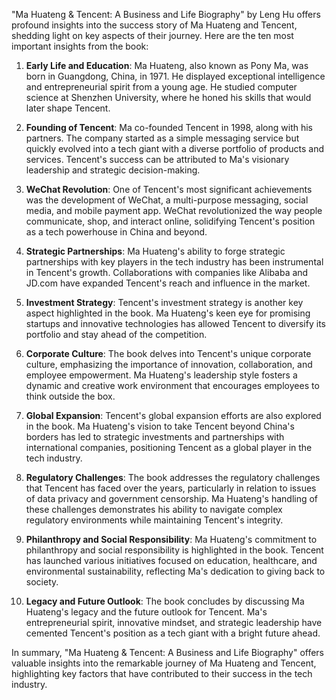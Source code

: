 "Ma Huateng & Tencent: A Business and Life Biography" by Leng Hu offers profound insights into the success story of Ma Huateng and Tencent, shedding light on key aspects of their journey. Here are the ten most important insights from the book:

1. **Early Life and Education**: Ma Huateng, also known as Pony Ma, was born in Guangdong, China, in 1971. He displayed exceptional intelligence and entrepreneurial spirit from a young age. He studied computer science at Shenzhen University, where he honed his skills that would later shape Tencent.

2. **Founding of Tencent**: Ma co-founded Tencent in 1998, along with his partners. The company started as a simple messaging service but quickly evolved into a tech giant with a diverse portfolio of products and services. Tencent's success can be attributed to Ma's visionary leadership and strategic decision-making.

3. **WeChat Revolution**: One of Tencent's most significant achievements was the development of WeChat, a multi-purpose messaging, social media, and mobile payment app. WeChat revolutionized the way people communicate, shop, and interact online, solidifying Tencent's position as a tech powerhouse in China and beyond.

4. **Strategic Partnerships**: Ma Huateng's ability to forge strategic partnerships with key players in the tech industry has been instrumental in Tencent's growth. Collaborations with companies like Alibaba and JD.com have expanded Tencent's reach and influence in the market.

5. **Investment Strategy**: Tencent's investment strategy is another key aspect highlighted in the book. Ma Huateng's keen eye for promising startups and innovative technologies has allowed Tencent to diversify its portfolio and stay ahead of the competition.

6. **Corporate Culture**: The book delves into Tencent's unique corporate culture, emphasizing the importance of innovation, collaboration, and employee empowerment. Ma Huateng's leadership style fosters a dynamic and creative work environment that encourages employees to think outside the box.

7. **Global Expansion**: Tencent's global expansion efforts are also explored in the book. Ma Huateng's vision to take Tencent beyond China's borders has led to strategic investments and partnerships with international companies, positioning Tencent as a global player in the tech industry.

8. **Regulatory Challenges**: The book addresses the regulatory challenges that Tencent has faced over the years, particularly in relation to issues of data privacy and government censorship. Ma Huateng's handling of these challenges demonstrates his ability to navigate complex regulatory environments while maintaining Tencent's integrity.

9. **Philanthropy and Social Responsibility**: Ma Huateng's commitment to philanthropy and social responsibility is highlighted in the book. Tencent has launched various initiatives focused on education, healthcare, and environmental sustainability, reflecting Ma's dedication to giving back to society.

10. **Legacy and Future Outlook**: The book concludes by discussing Ma Huateng's legacy and the future outlook for Tencent. Ma's entrepreneurial spirit, innovative mindset, and strategic leadership have cemented Tencent's position as a tech giant with a bright future ahead.

In summary, "Ma Huateng & Tencent: A Business and Life Biography" offers valuable insights into the remarkable journey of Ma Huateng and Tencent, highlighting key factors that have contributed to their success in the tech industry.